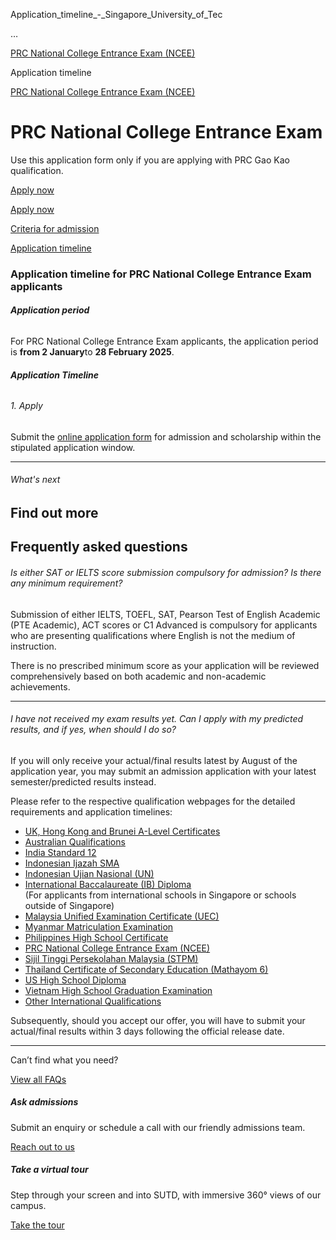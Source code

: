 Application_timeline_-_Singapore_University_of_Tec



…

 [PRC National College Entrance Exam (NCEE)](/admissions/undergraduate/prc-national-college-entrance-exam-ncee) 

Application timeline

[PRC National College Entrance Exam (NCEE)](https://www.sutd.edu.sg/admissions/undergraduate/prc-national-college-entrance-exam-ncee)

PRC National College Entrance Exam
==================================

Use this application form only if you are applying with PRC Gao Kao qualification.

[Apply now](https://admission.sutd.edu.sg/psp/CSADM1PRD/APPLICANT/HRMS/?cmd=login&languageCd=ENG&)




[Apply now](https://admission.sutd.edu.sg/psp/CSADM1PRD/APPLICANT/HRMS/?cmd=login&languageCd=ENG&)

[Criteria for admission](/admissions/undergraduate/prc-national-college-entrance-exam-ncee/criteria-for-admission/#tabs)

[Application timeline](/admissions/undergraduate/prc-national-college-entrance-exam-ncee/application-timeline/#tabs)

### Application timeline for PRC National College Entrance Exam applicants



###### **Application period**

For PRC National College Entrance Exam applicants, the application period is **from 2 January**to **28 February 2025**.

###### **Application Timeline**

###### 1. Apply

Submit the [online application form](https://admission.sutd.edu.sg/psp/CSADM1PRD/APPLICANT/HRMS/?cmd=login&languageCd=ENG&) for admission and scholarship within the stipulated application window.

---

###### What's next

Find out more
-------------

Frequently asked questions
--------------------------

###### Is either SAT or IELTS score submission compulsory for admission? Is there any minimum requirement?

Submission of either IELTS, TOEFL, SAT, Pearson Test of English Academic (PTE Academic), ACT scores or C1 Advanced is compulsory for applicants who are presenting qualifications where English is not the medium of instruction.

There is no prescribed minimum score as your application will be reviewed comprehensively based on both academic and non-academic achievements.

---

###### I have not received my exam results yet. Can I apply with my predicted results, and if yes, when should I do so?

If you will only receive your actual/final results latest by August of the application year, you may submit an admission application with your latest semester/predicted results instead.

Please refer to the respective qualification webpages for the detailed requirements and application timelines:

* [UK, Hong Kong and Brunei A-Level Certificates](https://www.sutd.edu.sg/admissions/undergraduate/a-level-certifications-international/criteria-for-admission/)
* [Australian Qualifications](https://www.sutd.edu.sg/admissions/undergraduate/australian-qualifications/criteria-for-admission)
* [India Standard 12](https://www.sutd.edu.sg/admissions/undergraduate/india-standard-12/criteria-for-admission)
* [Indonesian Ijazah SMA](https://www.sutd.edu.sg/admissions/undergraduate/indonesian-ijazah-sma/criteria-for-admission/)
* [Indonesian Ujian Nasional (UN)](https://www.sutd.edu.sg/admissions/undergraduate/indonesian-ujian-nasional-un/criteria-for-admission/)
* [International Baccalaureate (IB) Diploma](https://www.sutd.edu.sg/admissions/undergraduate/international-baccalaureate-diploma-international/criteria-for-admission/)  
  (For applicants from international schools in Singapore or schools outside of Singapore)
* [Malaysia Unified Examination Certificate (UEC)](https://www.sutd.edu.sg/admissions/undergraduate/malaysia-unified-examination-certificate-uec/criteria-for-admission/)
* [Myanmar Matriculation Examination](https://www.sutd.edu.sg/admissions/undergraduate/myanmar-matriculation-examination-mme/criteria-for-admission/)
* [Philippines High School Certificate](https://www.sutd.edu.sg/admissions/undergraduate/philippines-high-school-certificate/criteria-for-admission/)
* [PRC National College Entrance Exam (NCEE)](https://www.sutd.edu.sg/admissions/undergraduate/prc-national-college-entrance-exam-ncee/criteria-for-admission/)
* [Sijil Tinggi Persekolahan Malaysia (STPM)](https://www.sutd.edu.sg/admissions/undergraduate/sijil-tinggi-persekolahan-malaysia-stpm/criteria-for-admission/)
* [Thailand Certificate of Secondary Education (Mathayom 6)](https://www.sutd.edu.sg/admissions/undergraduate/thailand-certificate-of-secondary-education-mathayom-6/criteria-for-admission/)
* [US High School Diploma](https://www.sutd.edu.sg/admissions/undergraduate/us-high-school-diploma/criteria-for-admission/)
* [Vietnam High School Graduation Examination](https://www.sutd.edu.sg/admissions/undergraduate/vietnam-high-school-graduation-examination/criteria-for-admission/)
* [Other International Qualifications](https://www.sutd.edu.sg/admissions/undergraduate/other-international-qualifications/criteria-for-admission/)

Subsequently, should you accept our offer, you will have to submit your actual/final results within 3 days following the official release date.

---

Can’t find what you need?

[View all FAQs](/admissions/undergraduate/faq/?faq-category=1655)

##### Ask admissions

Submit an enquiry or schedule a call with our friendly admissions team.

[Reach out to us](/admissions/undergraduate/ask-admissions/)

##### Take a virtual tour

Step through your screen and into SUTD, with immersive 360° views of our campus.

[Take the tour](https://virtualtour.sutd.edu.sg/)

